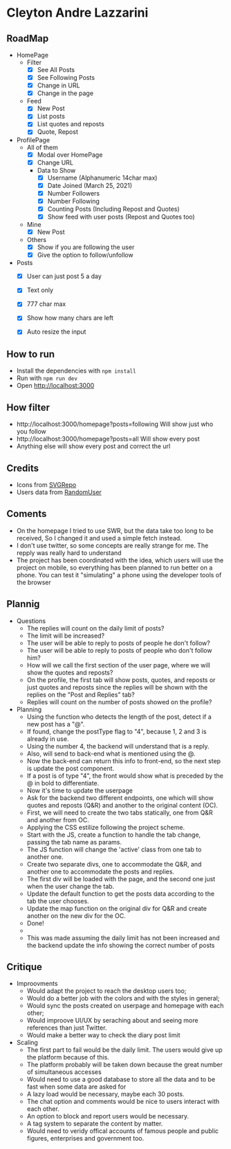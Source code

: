 # Cleyton Andre Lazzarini

## RoadMap
- HomePage
  - Filter
    - [x] See All Posts
    - [x] See Following Posts
    - [x] Change in URL
    - [x] Change in the page
  - Feed
    - [x] New Post
    - [x] List posts
    - [x] List quotes and reposts
    - [x] Quote, Repost
- ProfilePage
  - All of them
    - [x] Modal over HomePage
    - [x] Change URL
    - Data to Show
      - [x] Username (Alphanumeric 14char max)
      - [x] Date Joined (March 25, 2021)
      - [X] Number Followers
      - [x] Number Following
      - [x] Counting Posts (Including Repost and Quotes)
      - [x] Show feed with user posts (Repost and Quotes too)
  - Mine
    - [x] New Post
  - Others
    - [x] Show if you are following the user
    - [x] Give the option to follow/unfollow
- Posts
  - [x] User can just post 5 a day
  - [x] Text only
  - [x] 777 char max
  - [x] Show how many chars are left
  - [x] Auto resize the input


## How to run
- Install the dependencies with `npm install`
- Run with `npm run dev`
- Open [http://localhost:3000](http://localhost:3000) 

## How filter
- http://localhost:3000/homepage?posts=following Will show just who you follow
- http://localhost:3000/homepage?posts=all Will show every post
- Anything else will show every post and correct the url

## Credits
- Icons from [SVGRepo](www.svgrepo.com/vectors)
- Users data from [RandomUser](randomuser.me)

## Coments
- On the homepage I tried to use SWR, but the data take too long to be received, So I changed it and used a simple fetch instead.
- I don't use twitter, so some concepts are really strange for me. The repply was really hard to understand
- The project has been coordinated with the idea, which users will use the project on mobile, so everything has been planned to run better on a phone. You can test it "simulating" a phone using the developer tools of the browser

## Plannig
- Questions
  - The replies will count on the daily limit of posts?
  - The limit will be increased?
  - The user will be able to reply to posts of people he don't follow?
  - The user will be able to reply to posts of people who don't follow him?
  - How will we call the first section of the user page, where we will show the quotes and reposts?
  - On the profile, the first tab will show posts, quotes, and reposts or just quotes and reposts since the replies will be shown with the replies on the "Post and Replies" tab?
  - Replies will count on the number of posts showed on the profile?
- Planning
  - Using the function who detects the length of the post, detect if a new post has a "@".
  - If found, change the postType flag to "4", because 1, 2 and 3 is already in use.
  - Using the number 4, the backend will understand that is a reply.
  - Also, will send to back-end what is mentioned using the @.
  - Now the back-end can return this info to front-end, so the next step is update the post component.
  - If a post is of type "4", the front would show what is preceded by the @ in bold to differentiate.
  - Now it's time to update the userpage
  - Ask for the backend two different endpoints, one which will show quotes and reposts (Q&R) and another to the original content (OC).
  - First, we will need to create the two tabs statically, one from Q&R and another from OC.
  - Applying the CSS estilize following the project scheme.
  - Start with the JS, create a function to handle the tab change, passing the tab name as params.
  - The JS function will change the 'active' class from one tab to another one.
  - Create two separate divs, one to accommodate the Q&R, and another one to accommodate the posts and replies.
  - The first div will be loaded with the page, and the second one just when the user change the tab.
  - Update the default function to get the posts data according to the tab the user chooses.
  - Update the map function on the original div for Q&R and create another on the new div for the OC.
  - Done!
  - 
  - This was made assuming the daily limit has not been increased and the backend update the info showing the correct number of posts

## Critique
- Improovments
  - Would adapt the project to reach the desktop users too;
  - Would do a better job with the colors and with the styles in general;
  - Would sync the posts created on userpage and homepage with each other;
  - Would improove UI/UX by seraching about and seeing more references than just Twitter.
  - Would make a better way to check the diary post limit
- Scaling
  - The first part to fail would be the daily limit. The users would give up the platform because of this.
  - The platform probably will be taken down because the great number of  simultaneous accesses
  - Would need to use a good database to store all the data and to be fast when some data are asked for
  - A lazy load would be necessary, maybe each 30 posts.
  - The chat option and comments would be nice to users interact with each other.
  - An option to block and report users would be necessary.
  - A tag system to separate the content by matter.
  - Would need to veridy offical accounts of famous people and public figures, enterprises and government too.